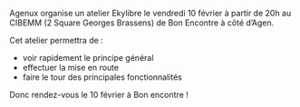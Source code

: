Agenux organise un atelier Ekylibre le vendredi 10 février à partir de 20h au CIBEMM (2 Square Georges Brassens) de Bon Encontre à côté d’Agen.

Cet atelier permettra de :

  - voir rapidement le principe général
  - effectuer la mise en route
  - faire le tour des principales fonctionnalités

Donc rendez-vous le 10 février à Bon encontre !
